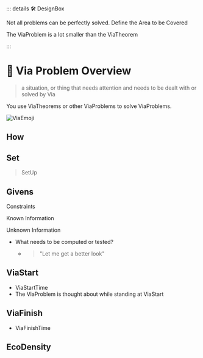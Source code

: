 ::: details 🛠 <dev>DesignBox</dev> 


Not all problems can be perfectly solved.
Define the Area to be Covered

The ViaProblem is a lot smaller than the ViaTheorem


:::

# 🔻 <via>Via Problem Overview</via>

> a situation, or thing that needs attention and needs to be dealt with or solved by Via

You use ViaTheorems or other ViaProblems to solve ViaProblems.

![ViaEmoji](/Via/Via_Emoji.png)



 

## How

## Set

> SetUp


## Givens

Constraints

Known Information

Unknown Information
- What needs to be computed or tested?
    - > "Let me get a better look"



## ViaStart
- ViaStartTime
- The ViaProblem is thought about while standing at ViaStart



## ViaFinish

- ViaFinishTime

## <eco>EcoDensity</eco>

